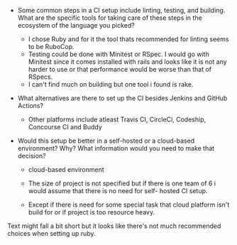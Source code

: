 - Some common steps in a CI setup include linting, testing, and building. 
  What are the specific tools for taking care of these steps in the ecosystem of the language you picked?

	- I chose Ruby and for it the tool thats recommended for linting seems to be RuboCop.
	- Testing could be done with Minitest or RSpec. I would go with Minitest since it comes installed with rails and 	  	  looks like it is not any harder to use or that performance would be worse than that of RSpecs. 
	- I can't find much on building but one tool i found is rake.
	

- What alternatives are there to set up the CI besides Jenkins and GitHub Actions?
	- Other platforms include atleast Travis CI, CircleCi, Codeship, Concourse CI and Buddy
	


- Would this setup be better in a self-hosted or a cloud-based environment? Why? 
  What information would you need to make that decision?
	- cloud-based environment

	- The size of project is not specified but if there is one team of 6 i would assume that there is no need for self-	  	  	  hosted CI setup.
	  
	- Except if there is need for some special task that cloud platform isn't build for or if project is too resource heavy.

Text might fall a bit short but it looks like there's not much recommended choices when setting up ruby.

	